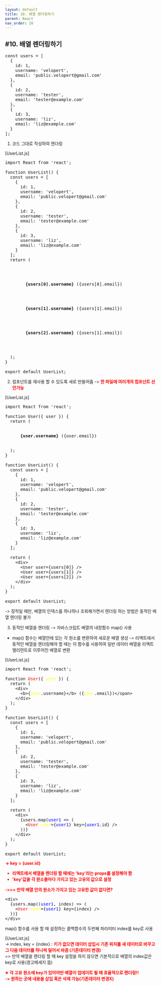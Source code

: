 ```yaml
---
layout: default
title: 10. 배열 렌더링하기
parent: React
nav_order: 10
---
```


## #10. 배열 렌더링하기
<pre>
const users = [
  {
    id: 1,
    username: 'velopert',
    email: 'public.velopert@gmail.com'
  },
  {
    id: 2,
    username: 'tester',
    email: 'tester@example.com'
  },
  {
    id: 3,
    username: 'liz',
    email: 'liz@example.com'
  }
];
</pre>

1. 코드 그대로 작성하여 렌더링

[UserList.js]
<pre>
import React from 'react';

function UserList() {
  const users = [
    {
      id: 1,
      username: 'velopert',
      email: 'public.velopert@gmail.com'
    },
    {
      id: 2,
      username: 'tester',
      email: 'tester@example.com'
    },
    {
      id: 3,
      username: 'liz',
      email: 'liz@example.com'
    }
  ];
  return (
    <div>
      <div>
        <b>{users[0].username}</b> <span>({users[0].email})</span>
      </div>
      <div>
        <b>{users[1].username}</b> <span>({users[1].email})</span>
      </div>
      <div>
        <b>{users[2].username}</b> <span>({users[1].email})</span>
      </div>
    </div>
  );
}

export default UserList;
</pre>

2. 컴포넌트를 재사용 할 수 있도록 새로 만들어줌 -> <b style="color:red;">한 파일에 여러개의 컴포넌트 선언가능</b>

[UserList.js]
<pre>
import React from 'react';

function User({ user }) {
  return (
    <div>
      <b>{user.username}</b> <span>({user.email})</span>
    </div>
  );
}

function UserList() {
  const users = [
    {
      id: 1,
      username: 'velopert',
      email: 'public.velopert@gmail.com'
    },
    {
      id: 2,
      username: 'tester',
      email: 'tester@example.com'
    },
    {
      id: 3,
      username: 'liz',
      email: 'liz@example.com'
    }
  ];

  return (
    &lt;div>
      &lt;User user={users[0]} />
      &lt;User user={users[1]} />
      &lt;User user={users[2]} />
    &lt;/div>
  );
}

export default UserList;
</pre>

-> 정적일 때만, 배열의 인덱스를 하나하나 조회해가면서 렌더링 하는 방법은 동적인 배열 렌더링 불가

3. 동적인 배열을 렌더링 -> 자바스크립트 배열의 내장함수 map() 사용
- map() 함수는 배열안에 있는 각 원소를 변환하여 새로운 배열 생성
-> 리액트에서 동적인 배열을 렌더링해야 할 때는 이 함수를 사용하여 일반 데이터 배열을 리액트 엘리먼트로 이루어진 배열로 변환

[UserList.js]
<pre>
import React from 'react';

function <span style="color:red;">User</span>({ <span style="color:yellow;">user</span> }) {
  return (
    &lt;div>
      &lt;b>{<span style="color:yellow;">user</span>.username}&lt;/b> <span>({<span style="color:yellow;">user</span>.email})&lt;/span>
    &lt;/div>
  );
}

function UserList() {
  const users = [
    {
      id: 1,
      username: 'velopert',
      email: 'public.velopert@gmail.com'
    },
    {
      id: 2,
      username: 'tester',
      email: 'tester@example.com'
    },
    {
      id: 3,
      username: 'liz',
      email: 'liz@example.com'
    }
  ];

  return (
    &lt;div>
      {users.map(<span style="color:blue;">user1</span> => (
        &lt;<span style="color:red;">User</span> <span style="color:yellow;">user</span>={<span style="color:blue;">user1</span>} key={<span style="color:blue;">user1</span>.id} />
      ))}
    &lt;/div>
  );
}

export default UserList;
</pre>

<b style="color:red;">-> key = {user.id} 
- 리액트에서 배열을 렌더링 할 때에는 'key'라는 props를 설정해야 함
- 'key'값을 각 원소들마다 가지고 있는 고유의 값으로 설정

->>> 만약 배열 안의 원소가 가지고 있는 고유한 값이 없다면?</b>

<pre>
&lt;div>
  {users.map((<span style="color:blue;">user1</span>, index) => (
    &lt;<span style="color:red;">User</span> <span style="color:yellow;">user</span>={<span style="color:blue;">user1</span>} key={index} />
  ))}
&lt;/div>
</pre>

map() 함수를 사용 할 때 설정하는 콜백함수의 두번째 파라미터 index를 key로 사용

[UserList.js]<br>
-> index, key = {index} : <b style="color:red;">키가 없으면 데이터 삽입시 기존 위치를 새 데이터로 바꾸고 그 다음 데이터를 하나씩 밀어서 바꿈 (기존데이터 변경)</b><br>
=> 만약 배열을 렌더링 할 때 key 설정을 하지 않으면 기본적으로 배열의 index값은 key로 사용(경고메세지 뜸)

<b style="color:red;">※ 각 고유 원소에 key가 있어야만 배열이 업데이트 될 때 효율적으로 렌더링!!<br>
-> 원하는 곳에 내용을 삽입 혹은 삭제 가능(기존데이터 변경X)</b>
